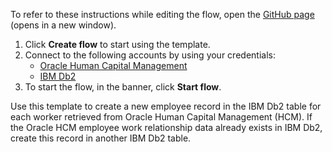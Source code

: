 To refer to these instructions while editing the flow, open the [GitHub page](https://github.com/ot4i/app-connect-templates/tree/main/resources/markdown/Create%20a%20new%20employee%20in%20IBM%20Db2%20for%20each%20worker%20retrieved%20from%20Oracle%20HCM%20and%20sync%20any%20existing%20employee%20to%20IBM%20Db2_instructions.md) (opens in a new window).

1. Click **Create flow** to start using the template.
2. Connect to the following accounts by using your credentials:
   - [Oracle Human Capital Management](https://www.ibm.com/docs/en/app-connect/containers_cd?topic=apps-oracle-human-capital-management)
   - [IBM Db2](https://www.ibm.com/docs/en/app-connect/containers_cd?topic=apps-db2) 
3. To start the flow, in the banner, click **Start flow**.

Use this template to create a new employee record in the IBM Db2 table for each worker retrieved from Oracle Human Capital Management (HCM). If the Oracle HCM employee work relationship data already exists in IBM Db2, create this record in another IBM Db2 table. 
 
